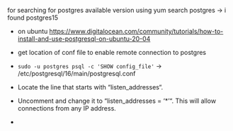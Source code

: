 for searching for postgres available version using yum search postgres -> i found postgres15

- on ubuntu
https://www.digitalocean.com/community/tutorials/how-to-install-and-use-postgresql-on-ubuntu-20-04


[](https://devopscube.com/install-configure-postgresql-amazon-linux/)

- get location of conf file to enable remote connection to postgres
- ` sudo -u postgres psql -c 'SHOW config_file' ` -> /etc/postgresql/16/main/postgresql.conf
- Locate the line that starts with “listen_addresses“. 
- Uncomment and change it to “listen_addresses = ‘*’“. This will allow connections from any IP address.



-